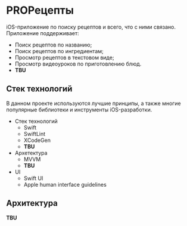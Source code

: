 # PROРецепты

iOS-приложение по поиску рецептов и всего, что с ними связано.
Приложение поддерживает: 

* Поиск рецептов по названию;
* Поиск рецептов по ингредиентам;
* Просмотр рецептов в текстовом виде;
* Просмотр видеоуроков по приготовлению блюд.
* **TBU**

## Стек технологий

В данном проекте используются лучшие принципы, а также многие популярные библиотеки и инструменты iOS-разработки.

- Стек технологий
  - Swift
  - SwiftLint
  - XCodeGen
  - **TBU**
- Архетектура
  - MVVM
  - **TBU**
- UI
  - Swift UI
  - Apple human interface guidelines

## Архитектура

**TBU**



